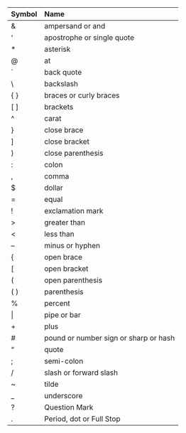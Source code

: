 | Symbol | Name                                  |
| :----- | :------------------------------------ |
| &      | ampersand or and                      |
| ‘      | apostrophe or single quote            |
| *      | asterisk                              |
| @      | at                                    |
| `      | back quote                            |
| \\     | backslash                             |
| { }    | braces or curly braces                |
| [ ]    | brackets                              |
| ^      | carat                                 |
| }      | close brace                           |
| ]      | close bracket                         |
| )      | close parenthesis                     |
| :      | colon                                 |
| ,      | comma                                 |
| $      | dollar                                |
| =      | equal                                 |
| !      | exclamation  mark                     |
| >      | greater than                          |
| <      | less than                             |
| –      | minus or hyphen                       |
| {      | open brace                            |
| [      | open bracket                          |
| (      | open parenthesis                      |
| ( )    | parenthesis                           |
| %      | percent                               |
| \|     | pipe or bar                           |
| +      | plus                                  |
| #      | pound or number sign or sharp or hash |
| “      | quote                                 |
| ;      | semi-colon                            |
| /      | slash or forward slash                |
| ~      | tilde                                 |
| _      | underscore                            |
| ?      | Question Mark                         |
| .      | Period, dot or Full Stop              |